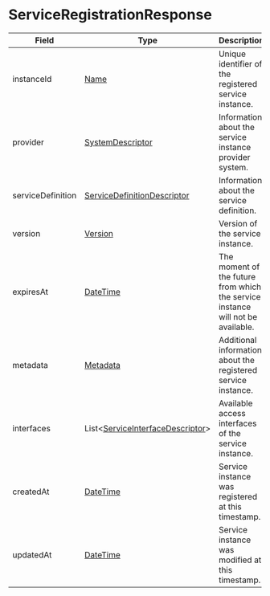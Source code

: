# ServiceRegistrationResponse

Field | Type | Description
--- | --- | ---
instanceId | [Name](../primitives.md#name) | Unique identifier of the registered service instance.
provider | [SystemDescriptor](../data-models/system-descriptor.md) | Information about the service instance provider system.
serviceDefinition | [ServiceDefinitionDescriptor](../data-models/service-definition-descriptor.md) | Information about the service definition.
version | [Version](../primitives.md#version) | Version of the service instance.
expiresAt | [DateTime](../primitives.md#datetime) | The moment of the future from which the service instance will not be available.
metadata | [Metadata](../data-models/metadata.md) | Additional information about the registered service instance.
interfaces | List<[ServiceInterfaceDescriptor](../data-models/service-interface-descriptor.md)> | Available access interfaces of the service instance.
createdAt | [DateTime](../primitives.md#datetime) | Service instance was registered at this timestamp.
updatedAt | [DateTime](../primitives.md#datetime) | Service instance was modified at this timestamp.